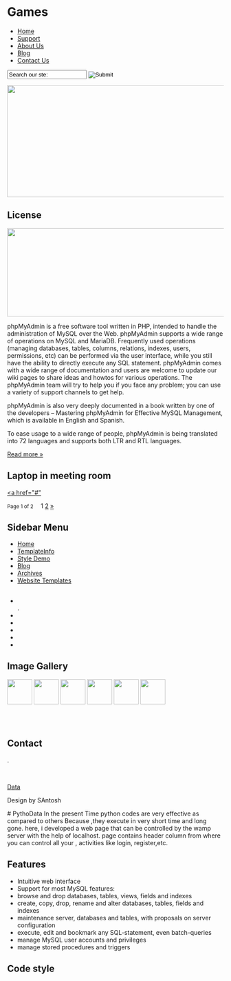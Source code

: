 <html>
<head>
<title>CARS</title>
<meta http-equiv="Content-Type" content="text/html; charset=utf-8" />
<link href="style.css" rel="stylesheet" type="text/css" />
<script type="text/javascript" src="js/cufon-yui.js"></script>
<script type="text/javascript" src="js/arial.js"></script>
<script type="text/javascript" src="js/cuf_run.js"></script>
<script type="text/javascript" src="js/jquery-1.3.2.min.js"></script>
<script type="text/javascript" src="js/radius.js"></script>
</head>
<body>
<!-- START PAGE SOURCE -->
<div class="main">
  <div class="header">
    <div class="header_resize">
      <div class="logo">
        <h1>Games<a href="index.html"> <small></small></a></h1>
      </div>
      <div class="clr"></div>
      <div class="menu_nav">
        <ul>
          <li class="active"><a href="index.html">Home</a></li>
          <li><a href="support.html">Support</a></li>
          <li><a href="about.html">About Us</a></li>
          <li><a href="blog.html">Blog</a></li>
          <li><a href="contact.html">Contact Us</a></li>
        </ul>
        <div class="searchform">
          <form id="formsearch" name="formsearch" method="post" action="#">
            <span>
            <input name="editbox_search" class="editbox_search" id="editbox_search" maxlength="80" value="Search our ste:" type="text" />
            </span>
            <input name="button_search" src="" class="button_search" type="image" />
          </form>
        </div>
      </div>
      <div class="clr"></div>
      <img src="D:\Image\Wallpapers/ef.jpg" width="970" height="260" alt="" /> </div>
  </div>
  <div class="content">
    <div class="content_resize">
      <div class="mainbar">
        <div class="article">
          <h2><span></span> License</h2>
          <div class="clr"></div>
          <p><span class="date"><a href="#"></a></span><a href="#"></a><a href="#"></a> <a href="#"></a>  <a href="#" class="com"></a></p>
          <img src="D:\Image\Wallpapers/cd.jpg" width="625" height="205" alt="" />
          <p>phpMyAdmin is a free software tool written in PHP, intended to handle the administration of MySQL over the Web. phpMyAdmin supports a wide range of operations on MySQL and MariaDB. Frequently used operations (managing databases, tables, columns, relations, indexes, users, permissions, etc) can be performed via the user interface, while you still have the ability to directly execute any SQL statement.
phpMyAdmin comes with a wide range of documentation and users are welcome to update our wiki pages to share ideas and howtos for various operations. The phpMyAdmin team will try to help you if you face any problem; you can use a variety of support channels to get help.

phpMyAdmin is also very deeply documented in a book written by one of the developers – Mastering phpMyAdmin for Effective MySQL Management, which is available in English and Spanish.

To ease usage to a wide range of people, phpMyAdmin is being translated into 72 languages and supports both LTR and RTL languages.</p>
          <p class="spec"><a href="#" class="rm">Read more &raquo;</a></p>
        </div>
        <div class="article">
          <h2><span>Laptop in</span> meeting room</h2>
          <div class="clr"></div>
          <p><span class="date"><a href="#"></a></span><a href="#"></a><a href="#"></a> <a href="#"></a><a href="#" class="com"></a></p>
          <p> <a href="#"></p>
          <p></p>
          <p class="spec"><a href="#"</a></p>
        </div>
        <p class="pages"><small>Page 1 of 2 &nbsp;&nbsp;&nbsp;</small> <span>1</span> <a href="#">2</a> <a href="#">&raquo;</a></p>
      </div>
      <div class="sidebar">
        <div class="gadget">
          <h2 class="star"><span>Sidebar</span> Menu</h2>
          <div class="clr"></div>
          <ul class="sb_menu">
            <li><a href="#">Home</a></li>
            <li><a href="#">TemplateInfo</a></li>
            <li><a href="#">Style Demo</a></li>
            <li><a href="#">Blog</a></li>
            <li><a href="#">Archives</a></li>
            <li><a href="#">Website Templates</a></li>
          </ul>
        </div>
        <div class="gadget">
          <h2 class="star"><span></span></h2>
          <div class="clr"></div>
          <ul class="ex_menu">
            <li><a href="#">  </a><br />
               .  </li>
            <li><a href="#">  </a><br />
                </li>
            <li><a href="#"> </a><br />
                 </li>
            <li><a href="#">  </a><br />
                  </li>
            <li><a href="#"> </a><br />
                    </li>
            <li><a href="#"> </a><br />
                 </li>
          </ul>
        </div>
      </div>
      <div class="clr"></div>
    </div>
  </div>
  <div class="fbg">
    <div class="fbg_resize">
      <div class="col c1">
        <h2><span>Image Gallery</span></h2>
        <a href="#"><img src="D:\Image\Wallpapers/ab.jpg" width="58" height="58" alt="" /></a> <a href="#"><img src="D:\Image\Wallpapers/ab.jpg" width="58" height="58" alt="" /></a> <a href="#"><img src="D:\Image\Wallpapers/ab.jpg" width="58" height="58" alt="" /></a> <a href="#"><img src="D:\Image\Wallpapers/ab.jpg" width="58" height="58" alt="" /></a> <a href="#"><img src="D:\Image\Wallpapers/ab.jpg" width="58" height="58" alt="" /></a> <a href="#"><img src="D:\Image\Wallpapers/ab.jpg" width="58" height="58" alt="" /></a> </div>
      <div class="col c2">
        <h2><span> </span></h2>
        <p>  <br />
          </p>
      </div>
      <div class="col c3">
        <h2><span>Contact</span></h2>
        <p>.</p>
        <p><a href="#"></a></p>
        <p><br />
         </p>
        <p></p>
      </div>
      <div class="clr"></div>
    </div>
  </div>
  <div class="footer">
    <div class="footer_resize">
      <p class="lf"><a href="#">Data</a> </p>
      <p class="rf">Design by SAntosh <a href="#"></a></p>
      <div class="clr"></div>
    </div>
  </div>
</div>
</body>
</html>
# PythoData
In the present Time python codes are very effective as compared to others Because ,they execute in very short time and long gone.
here, i  developed a web page that can be controlled by the wamp server with the help of localhost.
page contains header column from where you can control all your ,
activities like login, register,etc. 


## Features
- Intuitive web interface
- Support for most MySQL features:
- browse and drop databases, tables, views, fields and indexes
- create, copy, drop, rename and alter databases, tables, fields and indexes
- maintenance server, databases and tables, with proposals on server configuration
- execute, edit and bookmark any SQL-statement, even batch-queries
- manage MySQL user accounts and privileges
- manage stored procedures and triggers
## Code style

```
```
